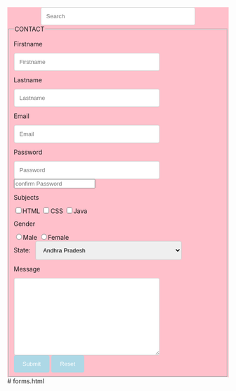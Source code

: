 <!DOCTYPE html>
<html lang="en">
<head>
    <meta charset="UTF-8">
    <meta http-equiv="X-UA-Compatible" content="IE=edge">
    <meta name="viewport" content="width=device-width, initial-scale=1.0">
    <title>Document</title>
<style>
label{
    padding:12px 12px 12px 0;
    display: block;
}
form{
    margin: auto auto;
    background-color: pink;
}
input[type=text],select,textarea, input[type=email], input[type=password]{
    margin:10xp 10px 10px 10px;
    width:70%;
    padding:12px;
    border: 1px solid #ccc;
    border-radius: 4px;
    resize: vertical;
}
input[type=submit], input[type=reset]{
    background-color: lightblue;
    color: white;
    padding:12px 20px;
    border: none;
    border-radius: 4px;
    cursor: pointer;
}
input[type=submit]:hover{
    background-color: yellow;
}
input[type=reset]:hover{
    background-color: darkblue;
}
input:focus{
    background-color:blue;
}
#Search{
    background-image:url('images'jpg');
    background-position: 10px 10px;
    background-repeat: no-repeat;
    background-size: 25px;
    padding-left: 40px;
}
</style>
</head>
<body>
    <div>
    <form><div style="text-align: center;"><input name="Search"  id="Search" type="text" placeholder="Search"></div>
        <fieldset>
            <legend>CONTACT</legend>
        <label for="Firstname">Firstname</label>
        <input type="text" name="Firstname" placeholder="Firstname">
        <label for="Lastname">Lastname</label>
        <input type="text" name="Lastname" placeholder="Lastname">
        <label for="Email">Email</label>
        <input type="text" name="Email" placeholder="Email">
        <label for="Password">Password</label>
        <input type="password" name="Password" placeholder="Password">
		 <input type="confirm password" name=" confirm Password" placeholder="confirm Password">
        <label for="Subjects">Subjects</label>
        <input type="checkbox" name="Subjects" value="HTML">HTML
        <input type="checkbox" name="Subjects" value="CSS">CSS
        <input type="checkbox" name="Subjects" value="Java">Java<br>
        <label for="gender">Gender</label>
        <input type="radio" name="gender" value="Male">Male
        <input type="radio" name="gender" value="Female">Female<br>
        State:&nbsp;&nbsp;&nbsp;<select name="dropdown">
            <option value="AP">Andhra Pradesh</option>
            <option value="MP">Madhya Pradesh</option>
            <option value="Pun">Punjab</option>
            <option value="J&K">Jammu and Kashmir</option></select><br>
            <label for="message">Message</label>
        <textarea name="message" rows="10" cols="50"></textarea><br>
        <input type="submit">
        <input type="reset">
    </fieldset></form></div>
</body>
</html>
# forms.html
